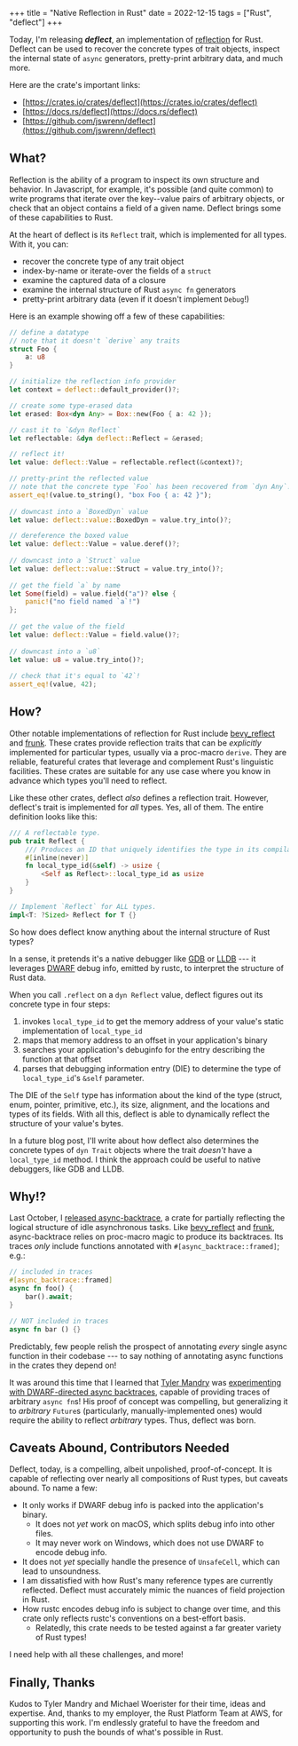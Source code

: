+++
title = "Native Reflection in Rust"
date = 2022-12-15
tags = ["Rust", "deflect"]
+++

Today, I'm releasing ***deflect***, an implementation of [reflection] for Rust. Deflect can be used to recover the concrete types of trait objects, inspect the internal state of `async` generators, pretty-print arbitrary data, and much more.

[reflection]: https://en.wikipedia.org/wiki/Reflection

<!-- more -->

Here are the crate's important links:
- [https://crates.io/crates/deflect](https://crates.io/crates/deflect)
- [https://docs.rs/deflect](https://docs.rs/deflect)
- [https://github.com/jswrenn/deflect](https://github.com/jswrenn/deflect)

## What?
Reflection is the ability of a program to inspect its own structure and behavior. In Javascript, for example, it's possible (and quite common) to write programs that iterate over the key--value pairs of arbitrary objects, or check that an object contains a field of a given name. Deflect brings some of these capabilities to Rust.

At the heart of deflect is its `Reflect` trait, which is implemented for all types. With it, you can:
- recover the concrete type of any trait object
- index-by-name or iterate-over the fields of a `struct`
- examine the captured data of a closure
- examine the internal structure of Rust `async fn` generators
- pretty-print arbitrary data (even if it doesn't implement `Debug`!)

Here is an example showing off a few of these capabilities:

```rust
// define a datatype
// note that it doesn't `derive` any traits
struct Foo {
    a: u8
}

// initialize the reflection info provider
let context = deflect::default_provider()?;

// create some type-erased data
let erased: Box<dyn Any> = Box::new(Foo { a: 42 });

// cast it to `&dyn Reflect`
let reflectable: &dyn deflect::Reflect = &erased;

// reflect it!
let value: deflect::Value = reflectable.reflect(&context)?;

// pretty-print the reflected value
// note that the concrete type `Foo` has been recovered from `dyn Any`!
assert_eq!(value.to_string(), "box Foo { a: 42 }");
 
// downcast into a `BoxedDyn` value
let value: deflect::value::BoxedDyn = value.try_into()?;

// dereference the boxed value
let value: deflect::Value = value.deref()?;
 
// downcast into a `Struct` value
let value: deflect::value::Struct = value.try_into()?;
 
// get the field `a` by name
let Some(field) = value.field("a")? else {
    panic!("no field named `a`!")
};
 
// get the value of the field
let value: deflect::Value = field.value()?;
 
// downcast into a `u8`
let value: u8 = value.try_into()?;
 
// check that it's equal to `42`!
assert_eq!(value, 42);
```

## How?
Other notable implementations of reflection for Rust include [bevy_reflect] and [frunk]. These crates provide reflection traits that can be *explicitly* implemented for particular types, usually via a proc-macro `derive`. They are reliable, featureful crates that leverage and complement Rust's linguistic facilities. These crates are suitable for any use case where you know in advance which types you'll need to reflect.

[bevy_reflect]: https://crates.io/crates/bevy_reflect
[frunk]: https://crates.io/crates/frunk

Like these other crates, deflect *also* defines a reflection trait. However, deflect's trait is implemented for *all* types. Yes, all of them. The entire definition looks like this:
```rust
/// A reflectable type.
pub trait Reflect {
    /// Produces an ID that uniquely identifies the type in its compilation unit.
    #[inline(never)]
    fn local_type_id(&self) -> usize {
        <Self as Reflect>::local_type_id as usize
    }
}

// Implement `Reflect` for ALL types.
impl<T: ?Sized> Reflect for T {}
```
So how does deflect know anything about the internal structure of Rust types?

In a sense, it pretends it's a native debugger like [GDB] or [LLDB] --- it leverages [DWARF] debug info, emitted by rustc, to interpret the structure of Rust data.

[GDB]: https://www.sourceware.org/gdb/
[LLDB]:https://lldb.llvm.org/
[DWARF]: https://en.wikipedia.org/wiki/DWARF

When you call `.reflect` on a `dyn Reflect` value, deflect figures out its concrete type in four steps:
1. invokes `local_type_id` to get the memory address of your value's static implementation of `local_type_id`
2. maps that memory address to an offset in your application's binary
3. searches your application's debuginfo for the entry describing the function at that offset
4. parses that debugging information entry (DIE) to determine the type of `local_type_id`'s `&self` parameter.

The DIE of the `Self` type has information about the kind of the type (struct, enum, pointer, primitive, etc.), its size, alignment, and the locations and types of its fields. With all this, deflect is able to dynamically reflect the structure of your value's bytes.

In a future blog post, I'll write about how deflect also determines the concrete types of `dyn Trait` objects where the trait *doesn't* have a `local_type_id` method. I think the approach could be useful to native debuggers, like GDB and LLDB.

## Why!?
Last October, I [released async-backtrace](https://tokio.rs/blog/2022-10-announcing-async-backtrace), a crate for partially reflecting the logical structure of idle asynchronous tasks. Like [bevy_reflect] and [frunk], async-backtrace relies on proc-macro magic to produce its backtraces. Its traces *only* include functions annotated with `#[async_backtrace::framed]`; e.g.:
```rust
// included in traces
#[async_backtrace::framed]
async fn foo() {
    bar().await;
}

// NOT included in traces
async fn bar () {}
```

Predictably, few people relish the prospect of annotating *every* single async function in their codebase --- to say nothing of annotating async functions in the crates they depend on!

It was around this time that I learned that [Tyler Mandry][tmandry] was [experimenting with DWARF-directed async backtraces][zulip], capable of providing traces of arbitrary `async fn`s! His proof of concept was compelling, but generalizing it to *arbitrary* `Future`s (particularly, manually-implemented ones) would require the ability to reflect *arbitrary* types. Thus, deflect was born.

[tmandry]: https://github.com/tmandry
[zulip]: https://rust-lang.zulipchat.com/#narrow/stream/187312-wg-async/topic/Async.20stack.20trace.20support.20library/near/306350471

## Caveats Abound, Contributors Needed
Deflect, today, is a compelling, albeit unpolished, proof-of-concept. It is capable of reflecting over nearly all compositions of Rust types, but caveats abound. To name a few:
- It only works if DWARF debug info is packed into the application's binary.
    - It does not *yet* work on macOS, which splits debug info into other files.
    - It may never work on Windows, which does not use DWARF to encode debug info. 
- It does not *yet* specially handle the presence of `UnsafeCell`, which can lead to unsoundness.
- I am dissatisfied with how Rust's many reference types are currently reflected. Deflect must accurately mimic the nuances of field projection in Rust.
- How rustc encodes debug info is subject to change over time, and this crate only reflects rustc's conventions on a best-effort basis.
    - Relatedly, this crate needs to be tested against a far greater variety of Rust types!

I need help with all these challenges, and more!

## Finally, Thanks
Kudos to Tyler Mandry and Michael Woerister for their time, ideas and expertise. And, thanks to my employer, the Rust Platform Team at AWS, for supporting this work. I'm endlessly grateful to have the freedom and opportunity to push the bounds of what's possible in Rust.
